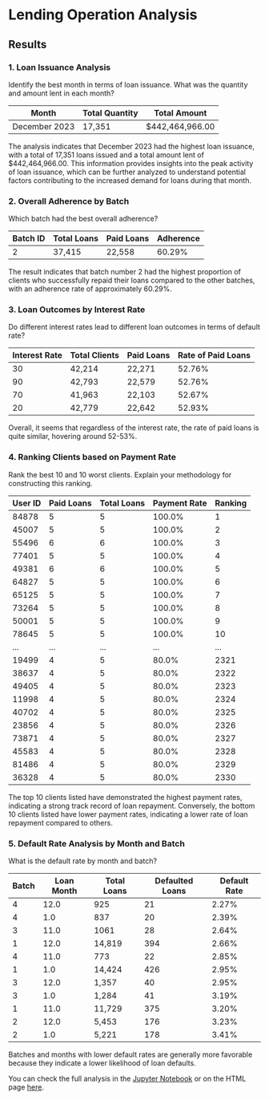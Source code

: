 # Lending Operation Analysis

## Results

### 1. Loan Issuance Analysis

Identify the best month in terms of loan issuance. What was the quantity and amount lent in each month?

| Month       | Total Quantity | Total Amount    |
|-------------|----------------|-----------------|
| December 2023 | 17,351         | $442,464,966.00|

The analysis indicates that December 2023 had the highest loan issuance, with a total of 17,351 loans issued and a total amount lent of $442,464,966.00. This information provides insights into the peak activity of loan issuance, which can be further analyzed to understand potential factors contributing to the increased demand for loans during that month.

### 2. Overall Adherence by Batch

Which batch had the best overall adherence?

| Batch ID | Total Loans | Paid Loans | Adherence |
|----------|-------------|------------|-----------|
| 2        | 37,415      | 22,558     | 60.29%    |

The result indicates that batch number 2 had the highest proportion of clients who successfully repaid their loans compared to the other batches, with an adherence rate of approximately 60.29%.

### 3. Loan Outcomes by Interest Rate

Do different interest rates lead to different loan outcomes in terms of default rate?

| Interest Rate | Total Clients | Paid Loans | Rate of Paid Loans |
|---------------|---------------|------------|--------------------|
| 30            | 42,214        | 22,271     | 52.76%             |
| 90            | 42,793        | 22,579     | 52.76%             |
| 70            | 41,963        | 22,103     | 52.67%             |
| 20            | 42,779        | 22,642     | 52.93%             |

Overall, it seems that regardless of the interest rate, the rate of paid loans is quite similar, hovering around 52-53%.

### 4. Ranking Clients based on Payment Rate

Rank the best 10 and 10 worst clients. Explain your methodology for constructing this ranking.


| User ID | Paid Loans | Total Loans | Payment Rate | Ranking |
|---------|------------|-------------|--------------|---------|
| 84878   | 5          | 5           | 100.0%       | 1       |
| 45007   | 5          | 5           | 100.0%       | 2       |
| 55496   | 6          | 6           | 100.0%       | 3       |
| 77401   | 5          | 5           | 100.0%       | 4       |
| 49381   | 6          | 6           | 100.0%       | 5       |
| 64827   | 5          | 5           | 100.0%       | 6       |
| 65125   | 5          | 5           | 100.0%       | 7       |
| 73264   | 5          | 5           | 100.0%       | 8       |
| 50001   | 5          | 5           | 100.0%       | 9       |
| 78645   | 5          | 5           | 100.0%       | 10      |
| ...     | ...        | ...         | ...          | ...     |
| 19499   | 4          | 5           | 80.0%        | 2321    |
| 38637   | 4          | 5           | 80.0%        | 2322    |
| 49405   | 4          | 5           | 80.0%        | 2323    |
| 11998   | 4          | 5           | 80.0%        | 2324    |
| 40702   | 4          | 5           | 80.0%        | 2325    |
| 23856   | 4          | 5           | 80.0%        | 2326    |
| 73871   | 4          | 5           | 80.0%        | 2327    |
| 45583   | 4          | 5           | 80.0%        | 2328    |
| 81486   | 4          | 5           | 80.0%        | 2329    |
| 36328   | 4          | 5           | 80.0%        | 2330    |


The top 10 clients listed have demonstrated the highest payment rates, indicating a strong track record of loan repayment. Conversely, the bottom 10 clients listed have lower payment rates, indicating a lower rate of loan repayment compared to others.

### 5. Default Rate Analysis by Month and Batch

What is the default rate by month and batch?

| Batch | Loan Month | Total Loans | Defaulted Loans | Default Rate |
|-------|------------|-------------|-----------------|--------------|
| 4     | 12.0       | 925         | 21              | 2.27%        |
| 4     | 1.0        | 837         | 20              | 2.39%        |
| 3     | 11.0       | 1061        | 28              | 2.64%        |
| 1     | 12.0       | 14,819      | 394             | 2.66%        |
| 4     | 11.0       | 773         | 22              | 2.85%        |
| 1     | 1.0        | 14,424      | 426             | 2.95%        |
| 3     | 12.0       | 1,357       | 40              | 2.95%        |
| 3     | 1.0        | 1,284       | 41              | 3.19%        |
| 1     | 11.0       | 11,729      | 375             | 3.20%        |
| 2     | 12.0       | 5,453       | 176             | 3.23%        |
| 2     | 1.0        | 5,221       | 178             | 3.41%        |

Batches and months with lower default rates are generally more favorable because they indicate a lower likelihood of loan defaults.

You can check the full analysis in the [Jupyter Notebook](notebooks/exploring.ipynb) or on the HTML page [here](results/exploring.html).